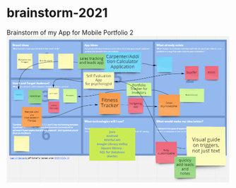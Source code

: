 # brainstorm-2021
 Brainstorm of my App for Mobile Portfolio 2
![Brainstorming](./images/brainstorm.png)